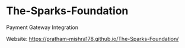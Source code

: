 # The-Sparks-Foundation
Payment Gateway Integration

Website: https://pratham-mishra178.github.io/The-Sparks-Foundation/
